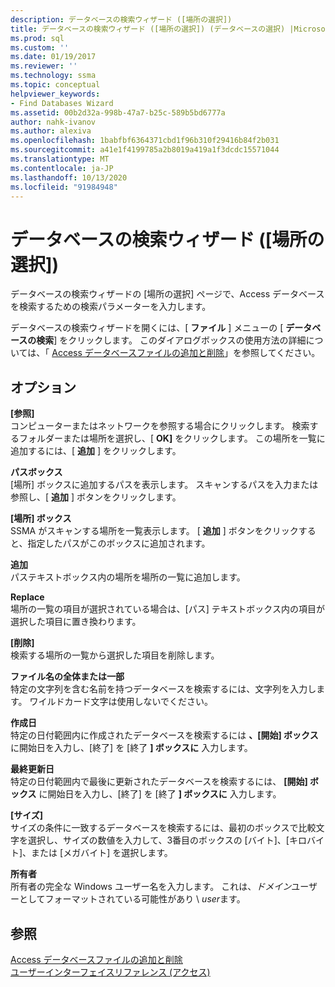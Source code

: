 ```yaml
---
description: データベースの検索ウィザード ([場所の選択])
title: データベースの検索ウィザード ([場所の選択]) (データベースの選択) |Microsoft Docs
ms.prod: sql
ms.custom: ''
ms.date: 01/19/2017
ms.reviewer: ''
ms.technology: ssma
ms.topic: conceptual
helpviewer_keywords:
- Find Databases Wizard
ms.assetid: 00b2d32a-998b-47a7-b25c-589b5bd6777a
author: nahk-ivanov
ms.author: alexiva
ms.openlocfilehash: 1babfbf6364371cbd1f96b310f29416b84f2b031
ms.sourcegitcommit: a41e1f4199785a2b8019a419a1f3dcdc15571044
ms.translationtype: MT
ms.contentlocale: ja-JP
ms.lasthandoff: 10/13/2020
ms.locfileid: "91984948"
---
```

# <a name="find-databases-wizard-select-locations-accesstosql"></a>データベースの検索ウィザード ([場所の選択])
データベースの検索ウィザードの [場所の選択] ページで、Access データベースを検索するための検索パラメーターを入力します。  
  
データベースの検索ウィザードを開くには、[ **ファイル** ] メニューの [ **データベースの検索**] をクリックします。 このダイアログボックスの使用方法の詳細については、「 [Access データベースファイルの追加と削除](adding-and-removing-access-database-files-accesstosql.md)」を参照してください。  
  
## <a name="options"></a>オプション  
**[参照]**  
コンピューターまたはネットワークを参照する場合にクリックします。 検索するフォルダーまたは場所を選択し、[ **OK]** をクリックします。 この場所を一覧に追加するには、[ **追加** ] をクリックします。  
  
**パスボックス**  
[場所] ボックスに追加するパスを表示します。 スキャンするパスを入力または参照し、[ **追加** ] ボタンをクリックします。  
  
**[場所] ボックス**  
SSMA がスキャンする場所を一覧表示します。 [ **追加** ] ボタンをクリックすると、指定したパスがこのボックスに追加されます。  
  
**追加**  
パステキストボックス内の場所を場所の一覧に追加します。  
  
**Replace**  
場所の一覧の項目が選択されている場合は、[パス] テキストボックス内の項目が選択した項目に置き換わります。  
  
**[削除]**  
検索する場所の一覧から選択した項目を削除します。  
  
**ファイル名の全体または一部**  
特定の文字列を含む名前を持つデータベースを検索するには、文字列を入力します。 ワイルドカード文字は使用しないでください。  
  
**作成日**  
特定の日付範囲内に作成されたデータベースを検索するには **、[開始] ボックス** に開始日を入力し、[終了] を [終了 **] ボックスに** 入力します。  
  
**最終更新日**  
特定の日付範囲内で最後に更新されたデータベースを検索するには、 **[開始] ボックス** に開始日を入力し、[終了] を [終了 **] ボックスに** 入力します。  
  
**[サイズ]**  
サイズの条件に一致するデータベースを検索するには、最初のボックスで比較文字を選択し、サイズの数値を入力して、3番目のボックスの [バイト]、[キロバイト]、または [メガバイト] を選択します。  
  
**所有者**  
所有者の完全な Windows ユーザー名を入力します。 これは、*ドメイン*ユーザーとしてフォーマットされている可能性があり \\ *user*ます。  
  
## <a name="see-also"></a>参照  
[Access データベースファイルの追加と削除](adding-and-removing-access-database-files-accesstosql.md)  
[ユーザーインターフェイスリファレンス (アクセス)](./user-interface-reference-accesstosql.md)  
